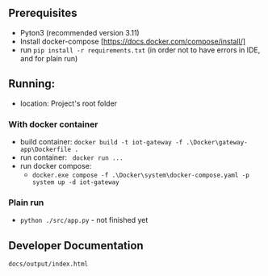 ## Prerequisites
 - Pyton3 (recommended version 3.11)
 - Install docker-compose [https://docs.docker.com/compose/install/]
 - run `pip install -r requirements.txt` (in order not to have errors in IDE, and for plain run)

## Running:
 - location: Project's root folder
### With docker container
 - build container: ```docker build -t iot-gateway -f .\Docker\gateway-app\Dockerfile .```
 - run container: ``` docker run ...```
 - run docker compose:
   - ```docker.exe compose -f .\Docker\system\docker-compose.yaml -p system up -d iot-gateway```
### Plain run
 - ```python ./src/app.py``` - not finished yet
 
## Developer Documentation
    docs/output/index.html
